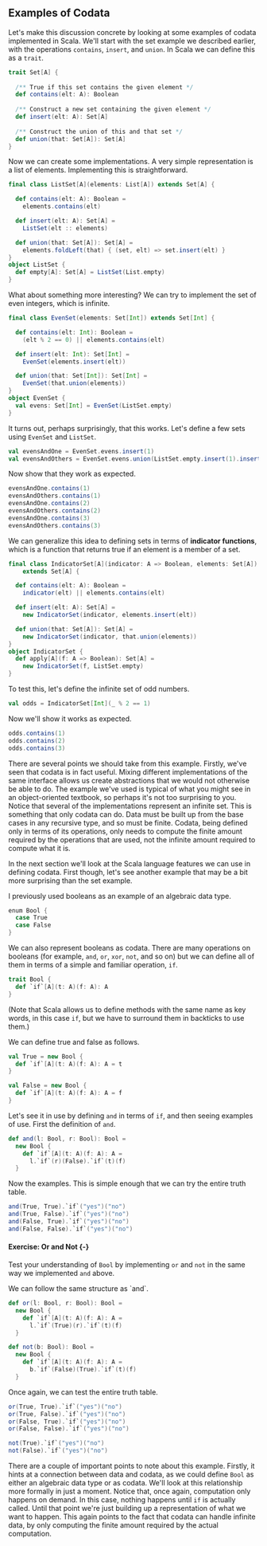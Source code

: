 ## Examples of Codata

Let's make this discussion concrete by looking at some examples of codata implemented in Scala.
We'll start with the set example we described earlier, with the operations `contains`, `insert`, and `union`. In Scala we can define this as a `trait`.

```scala mdoc:silent
trait Set[A] {
  
  /** True if this set contains the given element */
  def contains(elt: A): Boolean
  
  /** Construct a new set containing the given element */
  def insert(elt: A): Set[A]
  
  /** Construct the union of this and that set */
  def union(that: Set[A]): Set[A]
}
```

Now we can create some implementations. A very simple representation is a list of elements.
Implementing this is straightforward.

```scala mdoc:silent
final class ListSet[A](elements: List[A]) extends Set[A] {

  def contains(elt: A): Boolean =
    elements.contains(elt)

  def insert(elt: A): Set[A] =
    ListSet(elt :: elements)

  def union(that: Set[A]): Set[A] =
    elements.foldLeft(that) { (set, elt) => set.insert(elt) }
}
object ListSet {
  def empty[A]: Set[A] = ListSet(List.empty)
}
```

What about something more interesting? We can try to implement the set of even integers, which is infinite.

```scala mdoc:silent
final class EvenSet(elements: Set[Int]) extends Set[Int] {

  def contains(elt: Int): Boolean =
    (elt % 2 == 0) || elements.contains(elt)

  def insert(elt: Int): Set[Int] =
    EvenSet(elements.insert(elt))

  def union(that: Set[Int]): Set[Int] =
    EvenSet(that.union(elements))
}
object EvenSet {
  val evens: Set[Int] = EvenSet(ListSet.empty)
}
```

It turns out, perhaps surprisingly, that this works.
Let's define a few sets using `EvenSet` and `ListSet`.

```scala mdoc:silent
val evensAndOne = EvenSet.evens.insert(1)
val evensAndOthers = EvenSet.evens.union(ListSet.empty.insert(1).insert(3))
```

Now show that they work as expected.

```scala mdoc
evensAndOne.contains(1)
evensAndOthers.contains(1)
evensAndOne.contains(2)
evensAndOthers.contains(2)
evensAndOne.contains(3)
evensAndOthers.contains(3)
```

We can generalize this idea to defining sets in terms of **indicator functions**, which is a function that returns true if an element is a member of a set.

```scala mdoc:silent
final class IndicatorSet[A](indicator: A => Boolean, elements: Set[A])
    extends Set[A] {

  def contains(elt: A): Boolean =
    indicator(elt) || elements.contains(elt)

  def insert(elt: A): Set[A] =
    new IndicatorSet(indicator, elements.insert(elt))

  def union(that: Set[A]): Set[A] =
    new IndicatorSet(indicator, that.union(elements))
}
object IndicatorSet {
  def apply[A](f: A => Boolean): Set[A] = 
    new IndicatorSet(f, ListSet.empty)
}
```

To test this, let's define the infinite set of odd numbers.

```scala mdoc:silent
val odds = IndicatorSet[Int](_ % 2 == 1)
```

Now we'll show it works as expected.

```scala mdoc
odds.contains(1)
odds.contains(2)
odds.contains(3)
```

There are several points we should take from this example. Firstly, we've seen that codata is in fact useful. Mixing different implementations of the same interface allows us create abstractions that we would not otherwise be able to do. The example we've used is typical of what you might see in an object-oriented textbook, so perhaps it's not too surprising to you. Notice that several of the implementations represent an infinite set. This is something that only codata can do. Data must be built up from the base cases in any recursive type, and so must be finite. Codata, being defined only in terms of its operations, only needs to compute the finite amount required by the operations that are used, not the infinite amount required to compute what it is.

In the next section we'll look at the Scala language features we can use in defining codata. First though, let's see another example that may be a bit more surprising than the set example.

I previously used booleans as an example of an algebraic data type.

```scala mdoc:silent
enum Bool {
  case True
  case False
}
```

We can also represent booleans as codata. There are many operations on booleans (for example, `and`, `or`, `xor`, `not`, and so on) but we can define all of them in terms of a simple and familiar operation, `if`.

```scala mdoc:reset:silent
trait Bool {
  def `if`[A](t: A)(f: A): A
}
```

(Note that Scala allows us to define methods with the same name as key words, in this case `if`, but we have to surround them in backticks to use them.)

We can define true and false as follows.

```scala mdoc:silent
val True = new Bool {
  def `if`[A](t: A)(f: A): A = t
}

val False = new Bool {
  def `if`[A](t: A)(f: A): A = f
}
```

Let's see it in use by defining `and` in terms of `if`, and then seeing examples of use.
First the definition of `and`.

```scala mdoc:silent
def and(l: Bool, r: Bool): Bool =
  new Bool {
    def `if`[A](t: A)(f: A): A =
      l.`if`(r)(False).`if`(t)(f)
  }
```

Now the examples. This is simple enough that we can try the entire truth table.

```scala mdoc
and(True, True).`if`("yes")("no")
and(True, False).`if`("yes")("no")
and(False, True).`if`("yes")("no")
and(False, False).`if`("yes")("no")
```

#### Exercise: Or and Not {-}

Test your understanding of `Bool` by implementing `or` and `not` in the same way we implemented `and` above.

<div class="solution">
We can follow the same structure as `and`.

```scala mdoc:silent
def or(l: Bool, r: Bool): Bool =
  new Bool {
    def `if`[A](t: A)(f: A): A =
      l.`if`(True)(r).`if`(t)(f)
  }

def not(b: Bool): Bool =
  new Bool {
    def `if`[A](t: A)(f: A): A =
      b.`if`(False)(True).`if`(t)(f)
  }
```

Once again, we can test the entire truth table.

```scala mdoc
or(True, True).`if`("yes")("no")
or(True, False).`if`("yes")("no")
or(False, True).`if`("yes")("no")
or(False, False).`if`("yes")("no")

not(True).`if`("yes")("no")
not(False).`if`("yes")("no")
```
</div>

There are a couple of important points to note about this example. Firstly, it hints at a connection between data and codata, as we could define `Bool` as either an algebraic data type or as codata. We'll look at this relationship more formally in just a moment. Notice that, once again, computation only happens on demand. In this case, nothing happens until `if` is actually called. Until that point we're just building up a representation of what we want to happen. This again points to the fact that codata can handle infinite data, by only computing the finite amount required by the actual computation.

